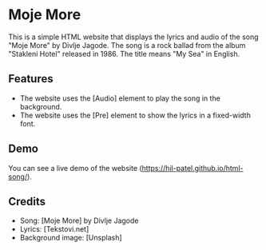 

# Moje More

This is a simple HTML website that displays the lyrics and audio of the song "Moje More" by Divlje Jagode. The song is a rock ballad from the album "Stakleni Hotel" released in 1986. The title means "My Sea" in English.

## Features

- The website uses the [Audio] element to play the song in the background.
- The website uses the [Pre] element to show the lyrics in a fixed-width font.

## Demo

You can see a live demo of the website (https://hil-patel.github.io/html-song/).

## Credits

- Song: [Moje More] by Divlje Jagode
- Lyrics: [Tekstovi.net]
- Background image: [Unsplash]
